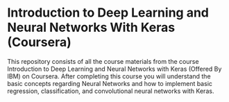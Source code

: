 # Introduction to Deep Learning and Neural Networks With Keras (Coursera)
This repository consists of all the course materials from the course Introduction to Deep Learning and Neural Networks with Keras (Offered By IBM) on Coursera. After completing this course you will understand the basic concepts regarding Neural Networks and how to implement basic regression, classification, and convolutional neural networks with Keras.
